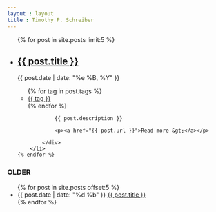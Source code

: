 ```yaml
---
layout : layout
title : Timothy P. Schreiber
---
```


<ul class="posts">
    {% for post in site.posts  limit:5 %}
		<li>
			<div class="idea">
				<h2><a href="{{ post.url }}">{{ post.title }}</a></h2>
				<div class="postdate">{{ post.date | date: "%e %B, %Y"  }}
					<ul>
					{% for tag in post.tags %}
						<li><a href="/tag/{{ tag }}">{{ tag }}</a></li>
					{% endfor %}
					</ul>
				</div>
				
				{{ post.description }}
				
				<p><a href="{{ post.url }}">Read more &gt;</a></p>
				
			</div>
		</li>
    {% endfor %}
</ul>

<h3>OLDER</h3>
<ul class="postArchive">
{% for post in site.posts offset:5 %}
	<li>
		<span class="olderpostdate"> {{ post.date | date: "%d %b"  }} </span> <a class="postlink" href="{{ post.url }}">{{ post.title }}</a>
	</li>
{% endfor %}
</ul>

<script type="text/javascript">
//<![CDATA[
(function() {
    var links = document.getElementsByTagName('a');
    var query = '?';
    for(var i = 0; i < links.length; i++) {
    if(links[i].href.indexOf('#disqus_thread') >= 0) {
        query += 'url' + i + '=' + encodeURIComponent(links[i].href) + '&';
    }
    }
    document.write('<script charset="utf-8" type="text/javascript" src="http://disqus.com/forums/DISQUS_NAME/get_num_replies.js' + query + '"></' + 'script>');
})();
//]]>
</script>